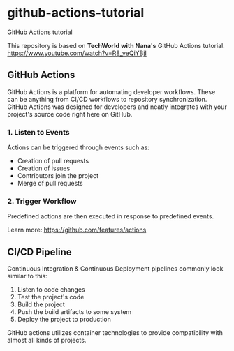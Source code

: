 # github-actions-tutorial

GitHub Actions tutorial

This repository is based on **TechWorld with Nana's** GitHub Actions tutorial.
<https://www.youtube.com/watch?v=R8_veQiYBjI>

## GitHub Actions

GitHub Actions is a platform for automating developer workflows.
These can be anything from CI/CD workflows to repository synchronization.
GitHub Actions was designed for developers and neatly integrates with your project's source code right here on GitHub.

### 1. Listen to Events

Actions can be triggered through events such as:

- Creation of pull requests
- Creation of issues
- Contributors join the project
- Merge of pull requests

### 2. Trigger Workflow

Predefined actions are then executed in response to predefined events.

Learn more: <https://github.com/features/actions>

## CI/CD Pipeline

Continuous Integration & Continuous Deployment pipelines commonly look similar to this:

1. Listen to code changes
2. Test the project's code
3. Build the project
4. Push the build artifacts to some system
5. Deploy the project to production

GitHub actions utilizes container technologies to provide compatibility with almost all kinds of projects.
